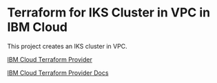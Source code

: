 # Terraform for IKS Cluster in VPC in IBM Cloud

This project creates an IKS cluster in VPC.


[IBM Cloud Terraform Provider](https://github.com/IBM-Cloud/terraform-provider-ibm)

[IBM Cloud Terraform Provider Docs](https://cloud.ibm.com/docs/terraform?topic=terraform-tf-provider)